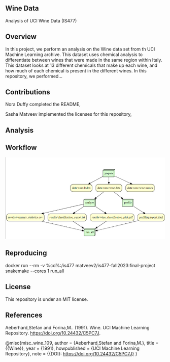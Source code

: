 ## Wine Data
Analysis of UCI Wine Data (IS477)
## Overview
In this project, we perform an analysis on the Wine data set from th UCI Machine Learning archive. This dataset uses chemical analysis to differentiate between wines that were made in the same region within Italy. This dataset looks at 13 different chemicals that make up each wine, and how much of each chemical is present in the different wines. In this repository, we performed...

## Contributions
Nora Duffy completed the README, 

Sasha Matveev implemented the licenses for this repository, 

## Analysis

## Workflow
![Screensot of workflow generated by snakefile](workflow_1.PNG)

## Reproducing 
docker run --rm -v %cd%:/is477 matveev2/is477-fall2023:final-project snakemake --cores 1 run_all
## License
This repository is under an MIT license.
## References
Aeberhard,Stefan and Forina,M.. (1991). Wine. UCI Machine Learning Repository. https://doi.org/10.24432/C5PC7J.


@misc{misc_wine_109,
  author       = {Aeberhard,Stefan and Forina,M.},
  title        = {{Wine}},
  year         = {1991},
  howpublished = {UCI Machine Learning Repository},
  note         = {{DOI}: https://doi.org/10.24432/C5PC7J}
}



